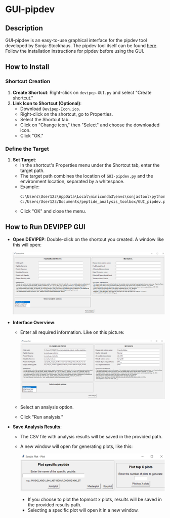 # GUI-pipdev

## Description
GUI-pipdev is an easy-to-use graphical interface for the pipdev tool developed by Sonja-Stockhaus. The pipdev tool itself can be found [here](https://github.com/Sonja-Stockhaus/devipep.git). Follow the installation instructions for pipdev before using the GUI.

## How to Install

### Shortcut Creation
1. **Create Shortcut**: Right-click on `devipep-GUI.py` and select "Create shortcut."
2. **Link Icon to Shortcut (Optional)**:
   - Download `Devipep-Icon.ico`.
   - Right-click on the shortcut, go to Properties.
   - Select the Shortcut tab.
   - Click on "Change icon," then "Select" and choose the downloaded icon.
   - Click "OK."

### Define the Target
1. **Set Target**:
   - In the shortcut's Properties menu under the Shortcut tab, enter the target path.
   - The target path combines the location of `GUI-pipdev.py` and the environment location, separated by a whitespace.
   - Example: 
     ```
     C:\Users\User123\AppData\Local\miniconda3\envs\sonjastool\python.exe C:/Users/User123/Documents/peptide_analysis_toolbox/GUI_pipdev.py
     ```
   - Click "OK" and close the menu.

## How to Run DEVIPEP GUI
- **Open DEVIPEP**: Double-click on the shortcut you created. A window like this will open:
  
  ![Devipep Icon](DEVIPEP_GUI_1.png)

- **Interface Overview**:
  - Enter all required information. Like on this picture:

    ![Devipep Icon](DEVIPEP_GUI_2.png)
    
  - Select an analysis option.
  - Click "Run analysis."

- **Save Analysis Results**:
  - The CSV file with analysis results will be saved in the provided path.
  - A new window will open for generating plots, like this:
    
    ![Devipep Icon](DEVIPEP_GUI_3.png)
    
    - If you choose to plot the topmost x plots, results will be saved in the provided results path.
    - Selecting a specific plot will open it in a new window.
